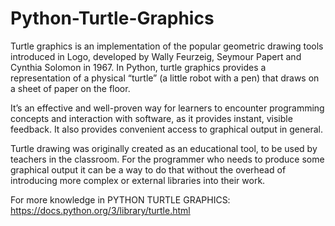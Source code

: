 # Python-Turtle-Graphics

Turtle graphics is an implementation of the popular geometric drawing tools introduced in Logo, developed by Wally Feurzeig, Seymour Papert and Cynthia Solomon in 1967.
In Python, turtle graphics provides a representation of a physical “turtle” (a little robot with a pen) that draws on a sheet of paper on the floor.

It’s an effective and well-proven way for learners to encounter programming concepts and interaction with software, as it provides instant, visible feedback. It also provides convenient access to graphical output in general.

Turtle drawing was originally created as an educational tool, to be used by teachers in the classroom. For the programmer who needs to produce some graphical output it can be a way to do that without the overhead of introducing more complex or external libraries into their work.

For more knowledge in PYTHON TURTLE GRAPHICS: https://docs.python.org/3/library/turtle.html
